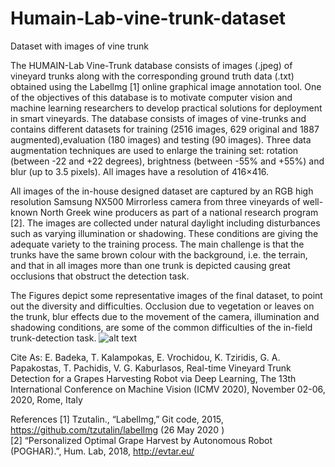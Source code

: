 # Humain-Lab-vine-trunk-dataset
Dataset with images of vine trunk

The HUMAIN-Lab Vine-Trunk database consists of images (.jpeg) of vineyard trunks along with the corresponding ground truth data (.txt) obtained using the Labellmg [1] online graphical image annotation tool. One of the objectives of this database is to motivate computer vision and machine learning researchers to develop practical solutions for deployment in smart vineyards. The database consists of images of vine-trunks and contains different datasets for training (2516 images, 629 original and 1887 augmented),evaluation (180 images) and testing (90 images). Three data augmentation techniques are used to  enlarge the training set: rotation (between -22 and +22 degrees), brightness (between -55% and +55%) and blur (up to 3.5 pixels). All images have a resolution of 416×416.

All images of the in-house designed  dataset are captured by an RGB high resolution Samsung NX500 Mirrorless camera from three vineyards of well-known North Greek wine producers as part of a national research program [2]. The images are collected under natural daylight including disturbances such as varying illumination or shadowing. These conditions are giving the adequate variety to the training process. The main challenge is that the trunks have the same brown colour with the background, i.e. the terrain, and that in all images more than one trunk is depicted causing great occlusions that obstruct the detection task.

The Figures depict some representative images of the final dataset, to point out the diversity and difficulties. Occlusion due to vegetation or leaves on the trunk, blur effects due to the movement of the camera, illumination and shadowing conditions, are some of the common difficulties of the in-field trunk-detection task.
![alt text](https://user-images.githubusercontent.com/26176656/93201908-85ac4b80-f75a-11ea-973a-878c1b86cca1.jpg?raw=true)

Cite As:
E. Badeka, T. Kalampokas, E. Vrochidou, K. Tziridis, G. A. Papakostas, T. Pachidis, V. G. Kaburlasos, Real-time Vineyard Trunk Detection for a Grapes Harvesting Robot via Deep Learning, The 13th International Conference on Machine Vision (ICMV 2020), November 02-06, 2020, Rome, Italy

References
[1] Tzutalin., “Labellmg,” Git code, 2015, <https://github.com/tzutalin/labelImg> (26 May 2020 )    
[2] “Personalized Optimal Grape Harvest by Autonomous Robot (POGHAR).”, Hum. Lab, 2018, <http://evtar.eu/> 
